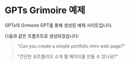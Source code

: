 # GPTs Grimoire 예제

GPTs의 Grimoire GPT를 통해 생성된 예제 사이트입니다.

다음과 같은 프롬프트로 생성되었습니다:

> "Can you create a simple portfolio intro web page?"
>
> "간단한 포트폴리오 소개 웹 페이지를 만들 수 있나요?"
